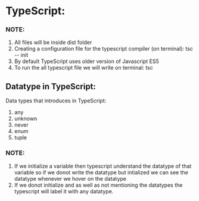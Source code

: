 # TypeScript:


### NOTE:
1. All files will be inside dist folder
2. Creating a configuration file for the typescript compiler (on terminal): tsc -- init
3. By default TypeScript uses older version of Javascript ES5
4. To run the all typescript file we will write on terminal: tsc


## Datatype in TypeScript:
  Data types that introduces in TypeScript:
  1. any
  2. unknown
  3. never
  4. enum
  5. tuple
### NOTE: 
  1. If we initialize a variable then typescript understand the datatype of that variable so if we donot write the datatype but intialized we can see the datatype whenever we hover on the datatype
  2. If we donot initialize and as well as not mentioning the datatypes the typescript will label it with any datatype.
 
